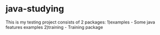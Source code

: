 # java-studying

This is my testing project consists of 2 packages:
1)examples - Some java features examples
2)training - Training package

